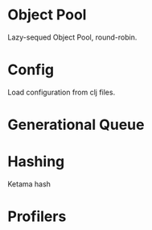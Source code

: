 
# Object Pool

Lazy-sequed Object Pool, round-robin.

# Config

Load configuration from clj files.

# Generational Queue

# Hashing

Ketama hash

# Profilers
